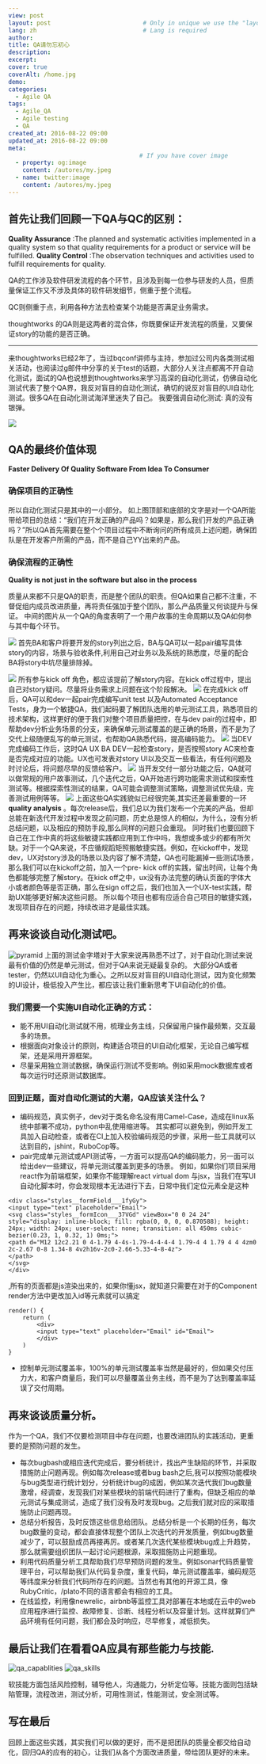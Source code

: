```yaml
---
view: post
layout: post                          # Only in unique we use the "layout: post"
lang: zh                              # Lang is required
author: 
title: QA请勿忘初心
description: 
excerpt: 
cover: true
coverAlt: /home.jpg
demo: 
categories:
  - Agile QA
tags: 
  - Agile_QA
  - Agile testing
  - QA
created_at: 2016-08-22 09:00
updated_at: 2016-08-22 09:00
meta:
                                     # If you have cover image
  - property: og:image
    content: /autores/my.jpeg
  - name: twitter:image
    content: /autores/my.jpeg
---
```


## 首先让我们回顾一下QA与QC的区别：

**Quality Assurance** :The planned and systematic activities implemented in a quality system so that quality requirements for a product or service will be fulfilled.
**Quality Control** :The observation techniques and activities used to fulfill requirements for quality.

QA的工作涉及软件研发流程的各个环节，且涉及到每一位参与研发的人员，但质量保证工作又不涉及具体的软件研发细节，侧重于整个流程。

QC则侧重于点，利用各种方法去检查某个功能是否满足业务需求。

thoughtworks 的QA则是这两者的混合体，你既要保证开发流程的质量，又要保证story的功能的是否正确。

---

来thoughtworks已经2年了，当过bqconf讲师与主持，参加过公司内各类测试相关活动，也阅读过g邮件中分享的关于test的话题，大部分人关注点都离不开自动化测试，面试的QA也说想到thoughtworks来学习高深的自动化测试，仿佛自动化测试代表了整个QA界，我反对盲目的自动化测试，确切的说反对盲目的UI自动化测试。很多QA在自动化测试海洋里迷失了自己。
我要强调自动化测试: 真的没有银弹。

![](/images/QA_TW.jpg)

## QA的最终价值体现

**Faster Delivery Of Quality Software From Idea To Consumer**

### 确保项目的正确性

所以自动化测试只是其中的一小部分。
如上图顶部和底部的文字是对一个QA所能带给项目的总结：“我们在开发正确的产品吗？如果是，那么我们开发的产品正确吗？”所以QA首先需要在整个个项目过程中不断询问的所有成员上述问题，确保团队是在开发客户所需的产品，而不是自己YY出来的产品。
### 确保流程的正确性

**Quality is not just in the software but also in the process**

质量从来都不只是QA的职责，而是整个团队的职责。但QA如果自己都不注重，不督促组内成员改进质量，再将责任强加于整个团队，那么产品质量又何谈提升与保证。
中间的图片从一个QA的角度表明了一个用户故事的生命周期以及QA如何参与其中每个环节。

![](/images/pair_with_BA.png)
首先BA和客户将要开发的story列出之后，BA与QA可以一起pair编写具体story的内容，场景与验收条件,利用自己对业务以及系统的熟悉度，尽量的配合BA将story中坑尽量排除掉。

![](/images/kick_off.png)
所有参与kick off 角色，都应该提前了解story内容。在kick off过程中，提出自己对story疑问。尽量将业务需求上问题在这个阶段解决。
![](/images/pair_with_dev.png)
在完成kick off后，QA可以和dev一起pair完成编写unit test 以及Automated Acceptance Tests，身为一个敏捷QA，我们起码要了解团队选用的单元测试工具，熟悉项目的技术架构，这样更好的便于我们对整个项目质量把控，在与dev pair的过程中，即帮助dev分析业务场景的分支，来确保单元测试覆盖的是正确的场景，而不是为了交代上级随便乱写的单元测试，也帮助QA熟悉代码，提高编码能力。
![](/images/sign_off.png)
当DEV完成编码工作后，这时QA UX BA DEV一起检查story，是否按照story AC来检查是否完成对应的功能。UX也可发表对story UI以及交互一些看法，有任何问题及时讨论后，将问题尽早的反馈给客户。
![](/image/test_test.png)
当开发交付一部分功能之后，QA就可以做常规的用户故事测试，几个迭代之后，QA开始进行跨功能需求测试和探索性测试等。根据探索性测试的结果，QA可能会调整测试策略，调整测试优先级，完善测试用例等等。
![](/images/report.png)
上面这些QA实践貌似已经很完美,其实还差最重要的一环 **quality analysis** 。每次release后，我们总以为我们发布一个完美的产品，但却总能在新迭代开发过程中发现之前问题，历史总是惊人的相似，为什么，没有分析总结问题，以及相应的预防手段,那么同样的问题只会重现。
同时我们也要回顾下自己在工作中真的将这些敏捷实践都应用到工作中吗，我想或多或少的都有所欠缺。对于一个QA来说，不应循规蹈矩照搬敏捷实践。例如，在kickoff中，发现dev，UX对story涉及的场景以及内容了解不清楚，QA也可能漏掉一些测试场景，那么我们可以在kickoff之前，加入一个pre- kick off的实践，留出时间，让每个角色都能够完整了解story。在kick off之中，ux没有办法完整的确认页面的字体大小或者颜色等是否正确，那么在sign off之后，我们也加入一个UX-test实践，帮助UX能够更好解决这些问题。
所以每个项目也都有应适合自己项目的敏捷实践，发现项目存在的问题，持续改进才是最佳实践。

## 再来谈谈自动化测试吧。
![pyramid](/images/pyramid.png)
上面的测试金字塔对于大家来说再熟悉不过了，对于自动化测试来说最有价值的仍然是单元测试，但对于QA来说无疑最复杂的。
大部分QA或者tester，仍然以UI自动化为重心。之所以反对盲目的UI自动化测试，因为变化频繁的UI设计，极低投入产生比，都应该让我们重新思考下UI自动化的价值。
### 我们需要一个实施UI自动化正确的方式：
- 能不用UI自动化测试就不用，梳理业务主线，只保留用户操作最频繁，交互最多的场景。
- 根据面向对象设计的原则，构建适合项目的UI自动化框架，无论自己编写框架，还是采用开源框架。
- 尽量采用独立测试数据，确保运行测试不受影响。例如采用mock数据库或者每次运行时还原测试数据库。
### 回到正题，面对自动化测试的大潮，QA应该关注什么？
- 编码规范，真实例子，dev对于类名命名没有用Camel-Case，造成在linux系统中部署不成功，python中乱使用缩进等。 其实都可以避免到，例如开发工具加入自动检查，或者在CI上加入校验编码规范的步骤，采用一些工具就可以达到目的，jshint，RuboCop等。
- pair完成单元测试或API测试等，一方面可以提高QA的编码能力，另一面可以给出dev一些建议，将单元测试覆盖到更多的场景。
例如，如果你们项目采用react作为前端框架，如果你不能理解react virtual dom 与jsx，当我们在写UI自动化脚本时，你会发现根本无法进行下去，日常中我们定位元素全是这种
```
<div class="styles__formField___1fyGy">
<input type="text" placeholder="Email">
<svg class="styles__formIcon___37VGd" viewBox="0 0 24 24" style="display: inline-block; fill: rgba(0, 0, 0, 0.870588); height: 24px; width: 24px; user-select: none; transition: all 450ms cubic-bezier(0.23, 1, 0.32, 1) 0ms;">
<path d="M12 12c2.21 0 4-1.79 4-4s-1.79-4-4-4-4 1.79-4 4 1.79 4 4 4zm0 2c-2.67 0-8 1.34-8 4v2h16v-2c0-2.66-5.33-4-8-4z">
</path>
</svg>
</div>
```
,所有的页面都是js渲染出来的，如果你懂jsx，就知道只需要在对于的Component render方法中更改加入id等元素就可以搞定
```
render() {
    return (
        <div>
        <input type="text" placeholder="Email" id="Email">
        </div>
    )
}
```
- 控制单元测试覆盖率，100%的单元测试覆盖率当然是最好的，但如果交付压力大，和客户商量后，我们可以尽量覆盖业务主线，而不是为了达到覆盖率延误了交付周期。

## 再来谈谈质量分析。
作为一个QA，我们不仅要检测项目中存在问题，也要改进团队的实践活动，更重要的是预防问题的发生。
- 每次bugbash或相应迭代完成后，要分析统计，找出产生缺陷的环节，并采取措施防止问题再现。例如每次release或者bug bash之后,我可以按照功能模块与bug类型进行统计划分，分析统计bug的成因，例如某次迭代我们bug数量激增，经调查，发现我们对某些模块的前端代码进行了重构，但缺乏相应的单元测试与集成测试，造成了我们没有及时发现bug。之后我们就对应的采取措施防止问题再现。
- 总结分析报告，及时反馈这些信息给团队。总结分析是一个长期的任务，每次bug数量的变动，都会直接体现整个团队上次迭代的开发质量，例如bug数量减少了，可以鼓励成员再接再厉。或者某几次迭代某些模块bug成上升趋势，那么就需要组织团队一起讨论问题根源，采取措施防止问题重现。
- 利用代码质量分析工具帮助我们尽早预防问题的发生。例如sonar代码质量管理平台，可以帮助我们从代码复杂度，重复代码，单元测试覆盖率，编码规范等纬度来分析我们代码所存在的问题。当然也有其他的开源工具，像RubyCritic，/plato不同的语言都会有相应的工具。
- 在线监控，利用像newrelic，airbnb等监控工具对部署在本地或在云中的web应用程序进行监控、故障修复、诊断、线程分析以及容量计划。这样就算们产品环境有任何问题，我们都会及时响应，尽早修复，减低损失。

## 最后让我们在看看QA应具有那些能力与技能.
![qa_capablities](/images/qa_capablities.png)
![qa_skills](/images/qa_skills.png)

软技能方面包括风险控制，辅导他人，沟通能力，分析定位等。技能方面则包括缺陷管理，流程改进，测试分析，可用性测试，性能测试，安全测试等。

## 写在最后
回顾上面这些实践，其实我们可以做的更好，而不是把团队的质量全都交给自动化，回归QA的应有的初心，让我们从各个方面改进质量，带给团队更好的未来。
